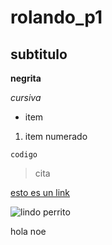 # rolando_p1
## subtitulo
 **negrita**

 _cursiva_

 * item

 1. item numerado

`codigo`

>cita

[esto es un link](http://google.com)

![lindo perrito](https://media.canalnet.tv/2018/09/Screenshot_122-974x550.jpg)

hola noe